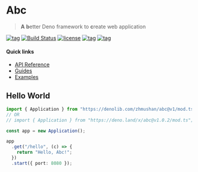 # Abc

> **A** **b**etter Deno framework to **c**reate web application

[![tag](https://img.shields.io/github/tag/zhmushan/abc.svg)](https://github.com/zhmushan/abc)
[![Build Status](https://github.com/zhmushan/abc/workflows/ci/badge.svg?branch=master)](https://github.com/zhmushan/abc/actions)
[![license](https://img.shields.io/github/license/zhmushan/abc.svg)](https://github.com/zhmushan/abc)
[![tag](https://img.shields.io/badge/deno->=1.0.0-green.svg)](https://github.com/denoland/deno)
[![tag](https://img.shields.io/badge/std-0.63.0-green.svg)](https://github.com/denoland/deno)

#### Quick links

- [API Reference](https://doc.deno.land/https/deno.land/x/abc@v1.0.2/mod.ts)
- [Guides](https://deno.land/x/abc@v1.0.2/docs/table_of_contents.md)
- [Examples](https://deno.land/x/abc@v1.0.2/examples)

## Hello World

```ts
import { Application } from "https://denolib.com/zhmushan/abc@v1/mod.ts";
// OR
// import { Application } from "https://deno.land/x/abc@v1.0.2/mod.ts";

const app = new Application();

app
  .get("/hello", (c) => {
    return "Hello, Abc!";
  })
  .start({ port: 8080 });
```
